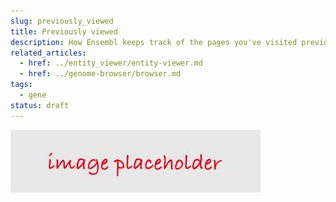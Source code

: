 ```yaml
---
slug: previously_viewed
title: Previously viewed
description: How Ensembl keeps track of the pages you've visited previously
related_articles:
  - href: ../entity_viewer/entity-viewer.md
  - href: ../genome-browser/browser.md
tags:
  - gene
status: draft
---
```


![](../../../../placeholder.jpg)
